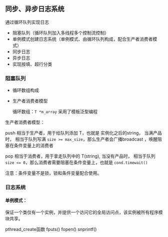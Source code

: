 ## 同步、异步日志系统
通过循环队列实现日志

* 阻塞队列（循环队列加入多线程多个控制流控制）
* 单例模式创建日志系统（单例模式、由循环队列构成，配合生产者消费者模式）
* 同步日志
* 异步日志
* 实现按填、超行分类

### 阻塞队列
* 循环数组构成
* 生产者消费者模型

  循环数组：```T *m_array``` 采用了模板泛型编程

生产者消费者模型：

  push 相当于生产者，用于给队列添加 T，也就是 实例化之后的string，
  当满产品时，  相当于队列写满 ```size >= max_size```，那么生产者会广播broadcast ，唤醒阻塞在条件变量上的消费者

  pop 相当于消费者，用于拿走队列中的 T(string), 当没有产品时，  相当于队列 ```size <= 0```，那么消费者需要阻塞在条件变量上，也就是 ```cond.timewait()```

注意：条件变量不是锁，锁和条件变量配合使用。
### 日志系统

#### 单例模式：
保证一个类仅有一个实例，并提供一个访问它的全局访问点，该实例被所有程序模块共享。

pthread_create函数
fputs()
fopen()
snprintf()
